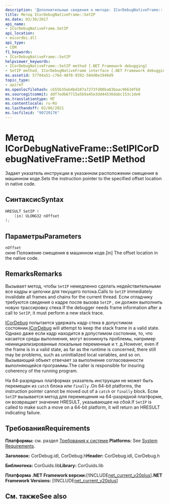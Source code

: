 ```yaml
---
description: 'Дополнительные сведения о методе: ICorDebugNativeFrame:: SetIP'
title: Метод ICorDebugNativeFrame::SetIP
ms.date: 03/30/2017
api_name:
- ICorDebugNativeFrame.SetIP
api_location:
- mscordbi.dll
api_type:
- COM
f1_keywords:
- ICorDebugNativeFrame::SetIP
helpviewer_keywords:
- ICorDebugNativeFrame::SetIP method [.NET Framework debugging]
- SetIP method, ICorDebugNativeFrame interface [.NET Framework debugging]
ms.assetid: 57784a51-c76d-48f8-9392-584d0e1946d9
topic_type:
- apiref
ms.openlocfilehash: cb55b35eb4bd107a7273fd80ba83baac96610fb8
ms.sourcegitcommit: ddf7edb67715a5b9a45e3dd44536dabc153c1de0
ms.translationtype: MT
ms.contentlocale: ru-RU
ms.lasthandoff: 02/06/2021
ms.locfileid: "99729176"
---
```

# <a name="icordebugnativeframesetip-method"></a><span data-ttu-id="e0889-103">Метод ICorDebugNativeFrame::SetIP</span><span class="sxs-lookup"><span data-stu-id="e0889-103">ICorDebugNativeFrame::SetIP Method</span></span>

<span data-ttu-id="e0889-104">Задает указатель инструкции в указанном расположении смещения в машинном коде.</span><span class="sxs-lookup"><span data-stu-id="e0889-104">Sets the instruction pointer to the specified offset location in native code.</span></span>  
  
## <a name="syntax"></a><span data-ttu-id="e0889-105">Синтаксис</span><span class="sxs-lookup"><span data-stu-id="e0889-105">Syntax</span></span>  
  
```cpp  
HRESULT SetIP (  
    [in] ULONG32 nOffset  
);  
```  
  
## <a name="parameters"></a><span data-ttu-id="e0889-106">Параметры</span><span class="sxs-lookup"><span data-stu-id="e0889-106">Parameters</span></span>  

 `nOffset`  
 <span data-ttu-id="e0889-107">окне Положение смещения в машинном коде.</span><span class="sxs-lookup"><span data-stu-id="e0889-107">[in] The offset location in the native code.</span></span>  
  
## <a name="remarks"></a><span data-ttu-id="e0889-108">Remarks</span><span class="sxs-lookup"><span data-stu-id="e0889-108">Remarks</span></span>  

 <span data-ttu-id="e0889-109">Вызывает метод, чтобы `SetIP` немедленно сделать недействительными все кадры и цепочки для текущего потока.</span><span class="sxs-lookup"><span data-stu-id="e0889-109">Calls to `SetIP` immediately invalidate all frames and chains for the current thread.</span></span> <span data-ttu-id="e0889-110">Если отладчику требуются сведения о кадре после вызова `SetIP` , он должен выполнить новую трассировку стека.</span><span class="sxs-lookup"><span data-stu-id="e0889-110">If the debugger needs frame information after a call to `SetIP`, it must perform a new stack trace.</span></span>  
  
 <span data-ttu-id="e0889-111">[ICorDebug](icordebug-interface.md) попытается удержать кадр стека в допустимом состоянии.</span><span class="sxs-lookup"><span data-stu-id="e0889-111">[ICorDebug](icordebug-interface.md) will attempt to keep the stack frame in a valid state.</span></span> <span data-ttu-id="e0889-112">Однако даже если кадр находится в допустимом состоянии, то, что касается среды выполнения, могут возникнуть проблемы, например неинициализированные локальные переменные и т. д.</span><span class="sxs-lookup"><span data-stu-id="e0889-112">However, even if the frame is in a valid state, as far as the runtime is concerned, there still may be problems, such as uninitialized local variables, and so on.</span></span> <span data-ttu-id="e0889-113">Вызывающий объект отвечает за выполнение согласованности выполняющейся программы.</span><span class="sxs-lookup"><span data-stu-id="e0889-113">The caller is responsible for insuring coherency of the running program.</span></span>  
  
 <span data-ttu-id="e0889-114">На 64-разрядных платформах указатель инструкции не может быть перемещен из `catch` блока или `finally` .</span><span class="sxs-lookup"><span data-stu-id="e0889-114">On 64-bit platforms, the instruction pointer cannot be moved out of a `catch` or `finally` block.</span></span> <span data-ttu-id="e0889-115">Если `SetIP` вызывается метод для перемещения на 64-разрядной платформе, он возвращает значение HRESULT, указывающее на сбой.</span><span class="sxs-lookup"><span data-stu-id="e0889-115">If `SetIP` is called to make such a move on a 64-bit platform, it will return an HRESULT indicating failure.</span></span>  
  
## <a name="requirements"></a><span data-ttu-id="e0889-116">Требования</span><span class="sxs-lookup"><span data-stu-id="e0889-116">Requirements</span></span>  

 <span data-ttu-id="e0889-117">**Платформы:** см. раздел [Требования к системе](../../get-started/system-requirements.md).</span><span class="sxs-lookup"><span data-stu-id="e0889-117">**Platforms:** See [System Requirements](../../get-started/system-requirements.md).</span></span>  
  
 <span data-ttu-id="e0889-118">**Заголовок:** CorDebug.idl, CorDebug.h</span><span class="sxs-lookup"><span data-stu-id="e0889-118">**Header:** CorDebug.idl, CorDebug.h</span></span>  
  
 <span data-ttu-id="e0889-119">**Библиотека:** CorGuids.lib</span><span class="sxs-lookup"><span data-stu-id="e0889-119">**Library:** CorGuids.lib</span></span>  
  
 <span data-ttu-id="e0889-120">**Платформа .NET Framework версии:**[!INCLUDE[net_current_v20plus](../../../../includes/net-current-v20plus-md.md)]</span><span class="sxs-lookup"><span data-stu-id="e0889-120">**.NET Framework Versions:** [!INCLUDE[net_current_v20plus](../../../../includes/net-current-v20plus-md.md)]</span></span>  
  
## <a name="see-also"></a><span data-ttu-id="e0889-121">См. также</span><span class="sxs-lookup"><span data-stu-id="e0889-121">See also</span></span>
